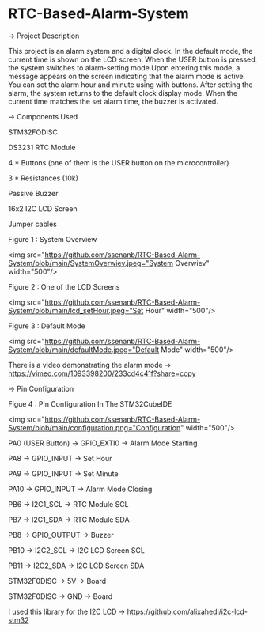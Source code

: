 # RTC-Based-Alarm-System
-> Project Description

This project is an alarm system and a digital clock. In the default mode, the current time is shown on the LCD screen. When the USER button is pressed, the system switches to alarm-setting mode.Upon entering this mode, a message appears on the screen indicating that the alarm mode is active. You can set the alarm hour and minute using with buttons. After setting the alarm, the system returns to the default clock display mode. When the current time matches the set alarm time, the buzzer is activated.

-> Components Used

STM32FODISC

DS3231 RTC Module

4 * Buttons (one of them is the USER button on the microcontroller) 

3 * Resistances (10k) 

Passive Buzzer

16x2 I2C LCD Screen

Jumper cables

Figure 1 : System Overview

<img src="https://github.com/ssenanb/RTC-Based-Alarm-System/blob/main/SystemOverwiev.jpeg="System Overwiev" width="500"/>

Figure 2 : One of the LCD Screens 

<img src="https://github.com/ssenanb/RTC-Based-Alarm-System/blob/main/lcd_setHour.jpeg="Set Hour" width="500"/>

Figure 3 : Default Mode

<img src="https://github.com/ssenanb/RTC-Based-Alarm-System/blob/main/defaultMode.jpeg="Default Mode" width="500"/>

There is a video demonstrating the alarm mode -> https://vimeo.com/1093398200/233cd4c41f?share=copy

-> Pin Configuration 

Figue 4 : Pin Configuration In The STM32CubeIDE

<img src="https://github.com/ssenanb/RTC-Based-Alarm-System/blob/main/configuration.png="Configuration" width="500"/>


PA0 (USER Button) -> GPIO_EXTI0 -> Alarm Mode Starting

PA8 -> GPIO_INPUT -> Set Hour

PA9 -> GPIO_INPUT -> Set Minute

PA10 -> GPIO_INPUT -> Alarm Mode Closing

PB6 -> I2C1_SCL -> RTC Module SCL

PB7 -> I2C1_SDA -> RTC Module SDA

PB8 -> GPIO_OUTPUT -> Buzzer

PB10 -> I2C2_SCL -> I2C LCD Screen SCL

PB11 -> I2C2_SDA -> I2C LCD Screen SDA

STM32F0DISC -> 5V -> Board

STM32F0DISC -> GND -> Board

I used this library for the I2C LCD -> https://github.com/alixahedi/i2c-lcd-stm32






